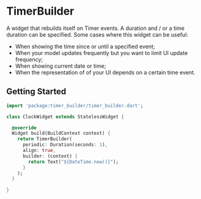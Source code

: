 # TimerBuilder

A widget that rebuilds itself on Timer events. A duration and / or a time duration can be specified.
Some cases where this widget can be useful:

* When showing the time since or until a specified event;
* When your model updates frequently but you want to limit UI update frequency;
* When showing current date or time;
* When the representation of of your UI depends on a certain time event.

## Getting Started

```dart
import 'package:timer_builder/timer_builder.dart';

class ClockWidget extends StatelessWidget {

  @override
  Widget build(BuildContext context) {
    return TimerBuilder(
      periodic: Duration(seconds: 1),
      align: true,
      builder: (context) {
        return Text("${DateTime.now()}");
      }
    );
  }
  
}
```